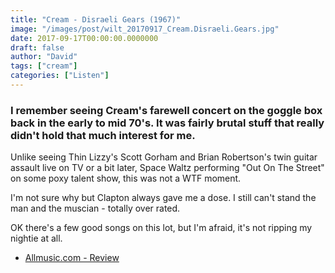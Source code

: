 ```yaml
---
title: "Cream - Disraeli Gears (1967)"
image: "/images/post/wilt_20170917_Cream.Disraeli.Gears.jpg"
date: 2017-09-17T00:00:00.0000000
draft: false
author: "David"
tags: ["cream"]
categories: ["Listen"]
---
```

### I remember seeing Cream's farewell concert on the goggle box back in the early to mid 70's. It was fairly brutal stuff that really didn't hold that much interest for me.

 Unlike seeing Thin Lizzy's Scott Gorham and Brian Robertson's twin guitar assault live on TV or a bit later, Space Waltz performing "Out On The Street" on some poxy talent show, this was not a WTF moment.

 I'm not sure why but Clapton always gave me a dose. I still can't stand the man and the muscian - totally over rated.

 OK there's a few good songs on this lot, but I'm afraid, it's not ripping my nightie at all.

-  [Allmusic.com - Review](http://www.allmusic.com/album/disraeli-gears-mw0000650029)